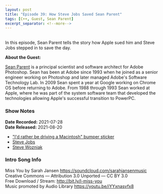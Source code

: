 ```yaml
---
layout: post
title: "Episode 39: How Steve Jobs Saved Sean Parent"
tags: [C++, Guest, Sean Parent]
excerpt_separator: <!--more-->
---
```


<div id="buzzsprout-player-9060440"></div>
<script src="https://www.buzzsprout.com/1501960/9060440-episode-39-how-steve-jobs-saved-sean-parent.js?container_id=buzzsprout-player-9060440&player=small" type="text/javascript" charset="utf-8"></script>

<br>In this episode, Sean Parent tells the story how Apple sued him and Steve Jobs stepped in to save the day.

<!--more-->

**About the Guest:**

[Sean Parent](https://twitter.com/seanparent) is a principal scientist and software architect for Adobe Photoshop. Sean has been at Adobe since 1993 when he joined as a senior engineer working on Photoshop and later managed Adobe's Software Technology Lab. In 2009 Sean spent a year at Google working on Chrome OS before returning to Adobe. From 1988 through 1993 Sean worked at Apple, where he was part of the system software team that developed the technologies allowing Apple's successful transition to PowerPC.

### Show Notes

**Date Recorded:** 2021-07-28 <br>
**Date Released:** 2021-08-20

* ["I'd rather be driving a Macintosh" bumper sticker](https://thumbs.worthpoint.com/zoom/images1/1/0716/30/vintage-rainbow-apple-rather-driving_1_ace466721d6d31a39dd80e2044a9ab33.jpg)
* [Steve Jobs](https://en.wikipedia.org/wiki/Steve_Jobs)
* [Steve Wozniak](https://en.wikipedia.org/wiki/Steve_Wozniak)

### Intro Song Info

Miss You by Sarah Jansen https://soundcloud.com/sarahjansenmusic<br>
Creative Commons — Attribution 3.0 Unported — CC BY 3.0<br>
Free Download / Stream: http://bit.ly/l-miss-you<br>
Music promoted by Audio Library https://youtu.be/iYYxnasvfx8<br>